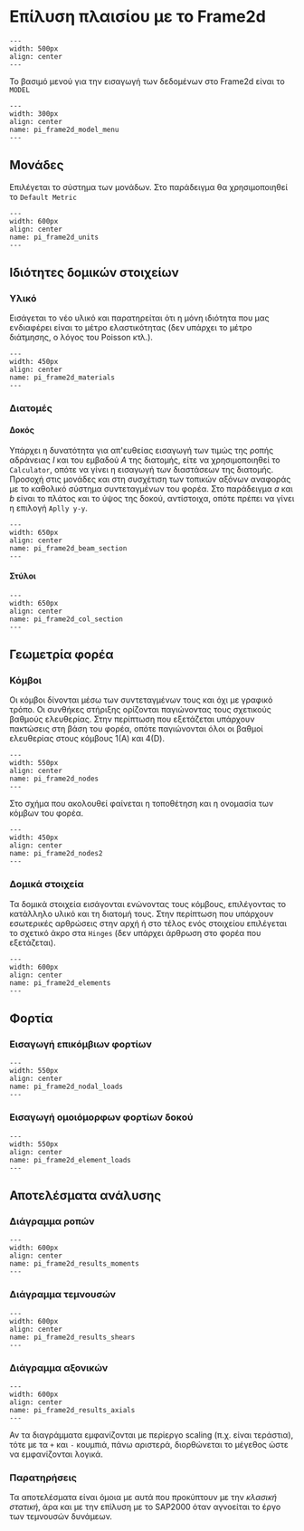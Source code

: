 # Επίλυση πλαισίου με το Frame2d

```{figure} https://raw.githubusercontent.com/panagop/ihu_courses/main/shared/images/modelling/shear_exclude/pi_foreas.png
---
width: 500px
align: center
---
```

To βασιμό μενού για την εισαγωγή των δεδομένων στο Frame2d είναι το `MODEL`

```{figure} https://raw.githubusercontent.com/panagop/ihu_courses/main/shared/images/modelling/shear_exclude/pi_frame2d_model_menu.png
---
width: 300px
align: center
name: pi_frame2d_model_menu
---
```

## Μονάδες

Επιλέγεται το σύστημα των μονάδων. Στο παράδειγμα θα χρησιμοποιηθεί το `Default Metric`

```{figure} https://raw.githubusercontent.com/panagop/ihu_courses/main/shared/images/modelling/shear_exclude/pi_frame2d_units.png
---
width: 600px
align: center
name: pi_frame2d_units
---
```

## Ιδιότητες δομικών στοιχείων

### Υλικό

Εισάγεται το νέο υλικό και παρατηρείται ότι η μόνη ιδιότητα που μας ενδιαφέρει είναι το μέτρο ελαστικότητας (δεν υπάρχει το μέτρο διάτμησης, ο λόγος του Poisson κτλ.).

```{figure} https://raw.githubusercontent.com/panagop/ihu_courses/main/shared/images/modelling/shear_exclude/pi_frame2d_materials.png
---
width: 450px
align: center
name: pi_frame2d_materials
---
```

### Διατομές

#### Δοκός

Υπάρχει η δυνατότητα για απ'ευθείας εισαγωγή των τιμώς της ροπής αδράνειας $I$ και του εμβαδού $A$ της διατομής, είτε να χρησιμοποιηθεί το `Calculator`, οπότε να γίνει η εισαγωγή των διαστάσεων της διατομής. 
Προσοχή στις μονάδες και στη συσχέτιση των τοπικών αξόνων αναφοράς με το καθολικό σύστημα συντεταγμένων του φορέα. Στο παράδειγμα $a$ και $b$ είναι το πλάτος και το ύψος της δοκού, αντίστοιχα, οπότε πρέπει να γίνει η επιλογή `Aplly y-y`.

```{figure} https://raw.githubusercontent.com/panagop/ihu_courses/main/shared/images/modelling/shear_exclude/pi_frame2d_beam_section.png
---
width: 650px
align: center
name: pi_frame2d_beam_section
---
```

#### Στύλοι

```{figure} https://raw.githubusercontent.com/panagop/ihu_courses/main/shared/images/modelling/shear_exclude/pi_frame2d_col_section.png
---
width: 650px
align: center
name: pi_frame2d_col_section
---
```

## Γεωμετρία φορέα

### Κόμβοι

Οι κόμβοι δίνονται μέσω των συντεταγμένων τους και όχι με γραφικό τρόπο.
Οι συνθήκες στήριξης ορίζονται παγιώνοντας τους σχετικούς βαθμούς ελευθερίας. Στην περίπτωση που εξετάζεται υπάρχουν πακτώσεις στη βάση του φορέα, οπότε παγιώνονται όλοι οι βαθμοί ελευθερίας στους κόμβους 1(Α) και 4(D).

```{figure} https://raw.githubusercontent.com/panagop/ihu_courses/main/shared/images/modelling/shear_exclude/pi_frame2d_nodes.png
---
width: 550px
align: center
name: pi_frame2d_nodes
---
```

Στο σχήμα που ακολουθεί φαίνεται η τοποθέτηση και η ονομασία των κόμβων του φορέα.

```{figure} https://raw.githubusercontent.com/panagop/ihu_courses/main/shared/images/modelling/shear_exclude/pi_frame2d_nodes2.png
---
width: 450px
align: center
name: pi_frame2d_nodes2
---
```

### Δομικά στοιχεία

Τα δομικά στοιχεία εισάγονται ενώνοντας τους κόμβους, επιλέγοντας το κατάλληλο υλικό και τη διατομή τους. Στην περίπτωση που υπάρχουν εσωτερικές αρθρώσεις στην αρχή ή στο τέλος ενός στοιχείου επιλέγεται το σχετικό άκρο στα `Hinges` (δεν υπάρχει άρθρωση στο φορέα που εξετάζεται).

```{figure} https://raw.githubusercontent.com/panagop/ihu_courses/main/shared/images/modelling/shear_exclude/pi_frame2d_elements.png
---
width: 600px
align: center
name: pi_frame2d_elements
---
```

## Φορτία

### Εισαγωγή επικόμβιων φορτίων

```{figure} https://raw.githubusercontent.com/panagop/ihu_courses/main/shared/images/modelling/shear_exclude/pi_frame2d_nodal_loads.png
---
width: 550px
align: center
name: pi_frame2d_nodal_loads
---
```

### Εισαγωγή ομοιόμορφων φορτίων δοκού

```{figure} https://raw.githubusercontent.com/panagop/ihu_courses/main/shared/images/modelling/shear_exclude/pi_frame2d_element_loads.png
---
width: 550px
align: center
name: pi_frame2d_element_loads
---
```

## Αποτελέσματα ανάλυσης

### Διάγραμμα ροπών

```{figure} https://raw.githubusercontent.com/panagop/ihu_courses/main/shared/images/modelling/shear_exclude/pi_frame2d_results_moments.png
---
width: 600px
align: center
name: pi_frame2d_results_moments
---
```

### Διάγραμμα τεμνουσών

```{figure} https://raw.githubusercontent.com/panagop/ihu_courses/main/shared/images/modelling/shear_exclude/pi_frame2d_results_shears.png
---
width: 600px
align: center
name: pi_frame2d_results_shears
---
```

### Διάγραμμα αξονικών

```{figure} https://raw.githubusercontent.com/panagop/ihu_courses/main/shared/images/modelling/shear_exclude/pi_frame2d_results_axials.png
---
width: 600px
align: center
name: pi_frame2d_results_axials
---
```

Αν τα διαγράμματα εμφανίζονται με περίεργο scaling (π.χ. είναι τεράστια), τότε με τα `+` και `-` κουμπιά, πάνω αριστερά, διορθώνεται το μέγεθος ώστε να εμφανίζονται λογικά.

### Παρατηρήσεις

Τα αποτελέσματα είναι όμοια με αυτά που προκύπτουν με την *κλασική στατική*, άρα και με την επίλυση με το SAP2000 όταν αγνοείται το έργο των τεμνουσών δυνάμεων.
